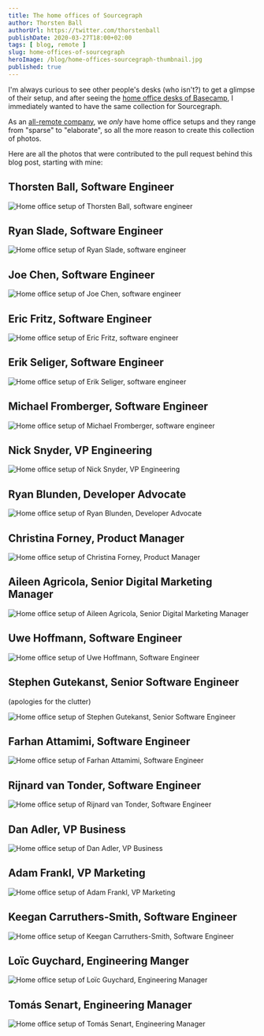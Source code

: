 ```yaml
---
title: The home offices of Sourcegraph
author: Thorsten Ball
authorUrl: https://twitter.com/thorstenball
publishDate: 2020-03-27T18:00+02:00
tags: [ blog, remote ]
slug: home-offices-of-sourcegraph
heroImage: /blog/home-offices-sourcegraph-thumbnail.jpg
published: true
---
```



I'm always curious to see other people's desks (who isn't?) to get a glimpse of their setup, and after seeing the [home office desks of Basecamp](https://m.signalvnoise.com/remote-working-the-home-office-desks-of-basecamp/), I immediately wanted to have the same collection for Sourcegraph.

As an [all-remote company](https://about.sourcegraph.com/company/remote), we _only_ have home office setups and they range from "sparse" to "elaborate", so all the more reason to create this collection of photos.

Here are all the photos that were contributed to the pull request behind this blog post, starting with mine:

## Thorsten Ball, Software Engineer

![Home office setup of Thorsten Ball, software engineer](https://storage.googleapis.com/sourcegraph-assets/about.sourcegraph.com/blog/home-office-setups/thorsten_ball.jpg)

## Ryan Slade, Software Engineer

![Home office setup of Ryan Slade, software engineer](https://storage.googleapis.com/sourcegraph-assets/about.sourcegraph.com/blog/home-office-setups/ryan_slade.jpg)

## Joe Chen, Software Engineer

![Home office setup of Joe Chen, software engineer](https://storage.googleapis.com/sourcegraph-assets/about.sourcegraph.com/blog/home-office-setups/joe_chen.jpg)

## Eric Fritz, Software Engineer

![Home office setup of Eric Fritz, software engineer](https://storage.googleapis.com/sourcegraph-assets/about.sourcegraph.com/blog/home-office-setups/eric_fritz.jpg)

## Erik Seliger, Software Engineer

![Home office setup of Erik Seliger, software engineer](https://storage.googleapis.com/sourcegraph-assets/about.sourcegraph.com/blog/home-office-setups/erik_seliger.jpg)

## Michael Fromberger, Software Engineer

![Home office setup of Michael Fromberger, software engineer](https://storage.googleapis.com/sourcegraph-assets/about.sourcegraph.com/blog/home-office-setups/michael_fromberger.jpg)

## Nick Snyder, VP Engineering

![Home office setup of Nick Snyder, VP Engineering](https://storage.googleapis.com/sourcegraph-assets/about.sourcegraph.com/blog/home-office-setups/nick_snyder.jpg)

## Ryan Blunden, Developer Advocate

<!--I do a lot of screencasts and livestreams, hence the microphone, camera, and light. You might think the light is overkill, but it helps you look a lot more healthy and human when it's 4am Australian time.-->

![Home office setup of Ryan Blunden, Developer Advocate](https://storage.googleapis.com/sourcegraph-assets/about.sourcegraph.com/blog/home-office-setups/ryan_blunden.jpg)

## Christina Forney, Product Manager

![Home office setup of Christina Forney, Product Manager](https://storage.googleapis.com/sourcegraph-assets/about.sourcegraph.com/blog/home-office-setups/christina_forney.jpg)

## Aileen Agricola, Senior Digital Marketing Manager

![Home office setup of Aileen Agricola, Senior Digital Marketing Manager](https://storage.googleapis.com/sourcegraph-assets/about.sourcegraph.com/blog/home-office-setups/aileen_agricola.jpg)

## Uwe Hoffmann, Software Engineer

![Home office setup of Uwe Hoffmann, Software Engineer](https://storage.googleapis.com/sourcegraph-assets/about.sourcegraph.com/blog/home-office-setups/uwe_hoffmann.jpg)

## Stephen Gutekanst, Senior Software Engineer

(apologies for the clutter)

![Home office setup of Stephen Gutekanst, Senior Software Engineer](https://storage.googleapis.com/sourcegraph-assets/about.sourcegraph.com/blog/home-office-setups/stephen_gutekanst.gif)

## Farhan Attamimi, Software Engineer

![Home office setup of Farhan Attamimi, Software Engineer](https://storage.googleapis.com/sourcegraph-assets/about.sourcegraph.com/blog/home-office-setups/Farhan_Home_Office.jpg)

## Rijnard van Tonder, Software Engineer

![Home office setup of Rijnard van Tonder, Software Engineer](https://storage.googleapis.com/sourcegraph-assets/about.sourcegraph.com/blog/home-office-setups/rijnard_van_tonder.jpg)

## Dan Adler, VP Business

![Home office setup of Dan Adler, VP Business](https://storage.googleapis.com/sourcegraph-assets/about.sourcegraph.com/blog/home-office-setups/Dan_home_office.jpg)

## Adam Frankl, VP Marketing

![Home office setup of Adam Frankl, VP Marketing](https://storage.googleapis.com/sourcegraph-assets/about.sourcegraph.com/blog/home-office-setups/adam_frankl.jpg)

## Keegan Carruthers-Smith, Software Engineer

![Home office setup of Keegan Carruthers-Smith, Software Engineer](https://storage.googleapis.com/sourcegraph-assets/about.sourcegraph.com/blog/home-office-setups/keegan_carruthers_smith.jpg)

## Loïc Guychard, Engineering Manger

![Home office setup of Loïc Guychard, Engineering Manager](https://storage.googleapis.com/sourcegraph-assets/about.sourcegraph.com/blog/home-office-setups/Loic_home_office.jpg)

## Tomás Senart, Engineering Manager

![Home office setup of Tomás Senart, Engineering Manager](https://storage.googleapis.com/sourcegraph-assets/about.sourcegraph.com/blog/home-office-setups/tomas_senart.jpg)
